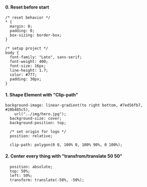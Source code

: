 #### 0. Reset before start

```
/* reset behavior */
* {
  margin: 0;
  padding: 0;
  box-sizing: border-box;
}

/* setup project */
body {
  font-family: "Lato", sans-serif;
  font-weight: 400;
  font-size: 16px;
  line-height: 1.7;
  color: #777;
  padding: 30px;
}

```

#### 1. Shape Element with "Clip-path"

```
background-image: linear-gradient(to right bottom, #7ed56fb7, #28b485c5),
    url("../img/hero.jpg");
  background-size: cover;
  background-position: top;

  /* set origin for logo */
  position: relative;

  clip-path: polygon(0 0, 100% 0, 100% 90%, 0 100%);
```

#### 2. Center every thing with "transfrom/translate 50 50"

```
  position: absolute;
  top: 50%;
  left: 50%;
  transform: translate(-50%, -50%);
```

